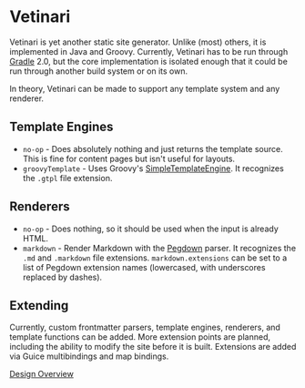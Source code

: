 # Vetinari

Vetinari is yet another static site generator. Unlike (most) others, it is implemented in Java and Groovy.
Currently, Vetinari has to be run through [Gradle](http://www.gradle.org) 2.0, but the core implementation is
isolated enough that it could be run through another build system or on its own.

In theory, Vetinari can be made to support any template system and any renderer.

## Template Engines

* `no-op` - Does absolutely nothing and just returns the template source. This is fine for content pages but isn't useful for layouts.
* `groovyTemplate` - Uses Groovy's [SimpleTemplateEngine](http://beta.groovy-lang.org/docs/groovy-2.3.2/html/documentation/#_simpletemplateengine).
  It recognizes the `.gtpl` file extension.

## Renderers

* `no-op` - Does nothing, so it should be used when the input is already HTML.
* `markdown` - Render Markdown with the [Pegdown](https://github.com/sirthias/pegdown) parser. It recognizes the `.md` and `.markdown` file
  extensions. `markdown.extensions` can be set to a list of Pegdown extension names (lowercased, with underscores replaced by dashes). 

## Extending

Currently, custom frontmatter parsers, template engines, renderers, and template functions can be added. More extension points
are planned, including the ability to modify the site before it is built. Extensions are added via Guice multibindings and map bindings.

[Design Overview](https://bensstuff.hackpad.com/Static-Site-Generator-Vetinari-tPVfvnFzj7e)
